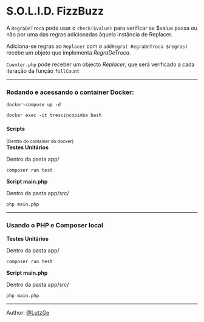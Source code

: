 # S.O.L.I.D. FizzBuzz

A ` RegraDeTroca ` pode usar o ` check($value) ` para verificar se $value passa ou não
por uma das regras adicionadas àquela instância de Replacer.

Adiciona-se regras ao ` Replacer ` com o ` addRegra( RegraDeTroca $regras) `
recebe um objeto que implementa *RegraDeTroca*.

` Counter.php ` pode receber um objecto *Replacer*, que será verificado a cada iteração da função
` fullCount `

----

### Rodando e acessando o container Docker:

`docker-compose up -d`

`docker exec -it trescincopimba bash`


#### Scripts
<small>(Dentro do container do docker)</small><br>
<b> Testes Unitários </b>

Dentro da pasta app/

`composer run test`


<b> Script main.php </b>

Dentro da pasta app/src/

`php main.php`

-----

### Usando o PHP e Composer local
<b> Testes Unitários </b>

Dentro da pasta app/

`composer run test`

<b> Script main.php </b>

Dentro da pasta app/src/

`php main.php`

-----------
Author: [@LutzGe](https://github.com/LutzGe)